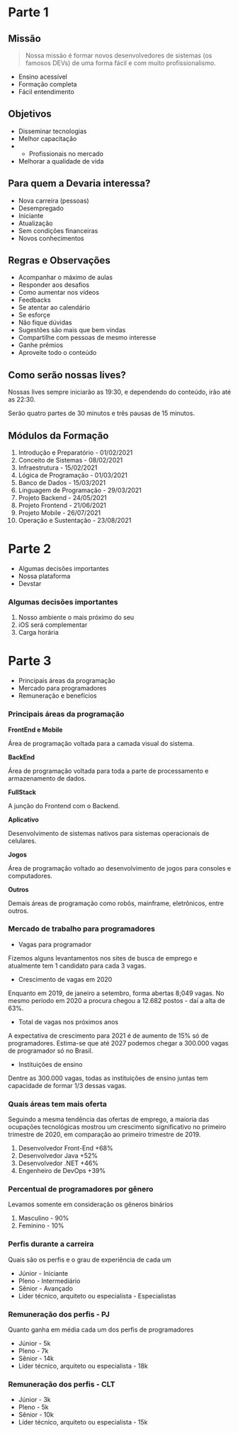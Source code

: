 # Parte 1

## Missão

> Nossa missão é formar novos desenvolvedores de sistemas (os famosos DEVs) de uma forma fácil e com muito profissionalismo.

- Ensino acessível
- Formação completa
- Fácil entendimento

## Objetivos

- Disseminar tecnologias
- Melhor capacitação
- + Profissionais no mercado
- Melhorar a qualidade de vida

## Para quem a Devaria interessa?

- Nova carreira (pessoas)
- Desempregado
- Iniciante
- Atualização
- Sem condições financeiras
- Novos conhecimentos

## Regras e Observações

- Acompanhar o máximo de aulas
- Responder aos desafios
- Como aumentar nos vídeos
- Feedbacks
- Se atentar ao calendário
- Se esforçe
- Não fique dúvidas
- Sugestões são mais que bem vindas
- Compartilhe com pessoas de mesmo interesse
- Ganhe prêmios
- Aproveite todo o conteúdo

## Como serão nossas lives?

Nossas lives sempre iniciarão as 19:30, e dependendo do conteúdo, irão até as 22:30.

Serão quatro partes de 30 minutos e três pausas de 15 minutos.

## Módulos da Formação

1. Introdução e Preparatório - 01/02/2021
2. Conceito de Sistemas - 08/02/2021
3. Infraestrutura - 15/02/2021
4. Lógica de Programação - 01/03/2021
5. Banco de Dados - 15/03/2021
6. Linguagem de Programação - 29/03/2021
7. Projeto Backend - 24/05/2021
8. Projeto Frontend - 21/06/2021
9. Projeto Mobile - 26/07/2021
10. Operação e Sustentação - 23/08/2021

# Parte 2

- Algumas decisões importantes
- Nossa plataforma
- Devstar

### Algumas decisões importantes

1. Nosso ambiente o mais próximo do seu
2. iOS será complementar
3. Carga horária

# Parte 3

- Principais áreas da programação
- Mercado para programadores
- Remuneração e benefícios

### Principais áreas da programação

**FrontEnd e Mobile**

Área de programação voltada para a camada visual do sistema.

**BackEnd**

Área de programação voltada para toda a parte de processamento e armazenamento de dados.

**FullStack**

A junção do Frontend com o Backend.

**Aplicativo**

Desenvolvimento de sistemas nativos para sistemas operacionais de celulares.

**Jogos**

Área de programação voltado ao desenvolvimento de jogos para consoles e computadores.

**Outros**

Demais áreas de programação como robôs, mainframe, eletrônicos, entre outros.

### Mercado de trabalho para programadores

- Vagas para programador

Fizemos alguns levantamentos nos sites de busca de emprego e atualmente tem 1 candidato para cada 3 vagas.

- Crescimento de vagas em 2020

Enquanto em 2019, de janeiro a setembro, forma abertas 8;049 vagas. No mesmo período em 2020 a procura chegou a 12.682 postos - daí a alta de 63%.

- Total de vagas nos próximos anos

A expectativa de crescimento para 2021 é de aumento de 15% só de programadores. Estima-se que até 2027 podemos chegar a 300.000 vagas de programador só no Brasil.

- Instituições de ensino

Dentre as 300.000 vagas, todas as instituições de ensino juntas tem capacidade de formar 1/3 dessas vagas.

### Quais áreas tem mais oferta

Seguindo a mesma tendência das ofertas de emprego, a maioria das ocupações tecnológicas mostrou um crescimento significativo no primeiro trimestre de 2020, em comparação ao primeiro trimestre de 2019.

1. Desenvolvedor Front-End +68%
2. Desenvolvedor Java +52%
3. Desenvolvedor .NET +46%
4. Engenheiro de DevOps +39%

### Percentual de programadores por gênero

Levamos somente em consideração os gêneros binários

1. Masculino - 90%
2. Feminino - 10%

### Perfis durante a carreira

Quais são os perfis e o grau de experiência de cada um

- Júnior - Iniciante
- Pleno - Intermediário
- Sênior - Avançado
- Líder técnico, arquiteto ou especialista - Especialistas

### Remuneração dos perfis - PJ

Quanto ganha em média cada um dos perfis de programadores

- Júnior - 5k
- Pleno - 7k
- Sênior - 14k
- Líder técnico, arquiteto ou especialista - 18k

### Remuneração dos perfis - CLT

- Júnior - 3k
- Pleno - 5k
- Sênior - 10k
- Líder técnico, arquiteto ou especialista - 15k